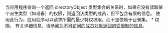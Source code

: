 
<!-- markdownlint-disable MD041-->

当应用程序查询一个返回 directoryObject 类型集合的关系时，如果它没有读取某个派生类型（如设备）的权限，则返回该类型的成员，但不包含有限的信息。 使用此行为，应用程序可以请求所需的最少特权权限，而不是依赖于目录集。 * 权限。 有关详细信息，请参阅[为不可访问的成员对象返回的受限制的信息](/graph/permissions-reference#limited-information-returned-for-inaccessible-member-objects)。

